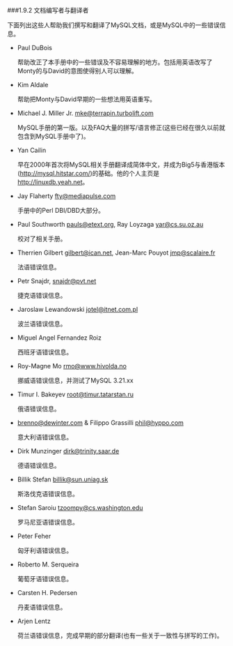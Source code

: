 ###1.9.2 文档编写者与翻译者

  下面列出这些人帮助我们撰写和翻译了MySQL文档，或是MySQL中的一些错误信息。
  
  - Paul DuBois
  
    帮助改正了本手册中的一些错误及不容易理解的地方。包括用英语改写了Monty的与David的意图使得别人可以理解。
    
  - Kim Aldale
  
    帮助把Monty与David早期的一些想法用英语重写。
    
  - Michael J. Miller Jr. <mke@terrapin.turbolift.com>
  
    MySQL手册的第一版。以及FAQ大量的拼写/语言修正(这些已经在很久以前就包含到MySQL手册中了)。
    
  - Yan Cailin
  
    早在2000年首次将MySQL相关手册翻译成简体中文，并成为Big5与香港版本(<http://mysql.hitstar.com/>)的基础。他的个人主页是<http://linuxdb.yeah.net>。
    
  - Jay Flaherty <fty@mediapulse.com>
  
    手册中的Perl DBI/DBD大部分。
    
  - Paul Southworth <pauls@etext.org>, Ray Loyzaga <yar@cs.su.oz.au>
  
    校对了相关手册。
    
  - Therrien Gilbert <gilbert@ican.net>, Jean-Marc Pouyot <jmp@scalaire.fr>
  
    法语错误信息。
    
  - Petr Snajdr, <snajdr@pvt.net>
  
    捷克语错误信息。
    
  - Jaroslaw Lewandowski <jotel@itnet.com.pl>
  
    波兰语错误信息。
    
  - Miguel Angel Fernandez Roiz
  
    西班牙语错误信息。
    
  - Roy-Magne Mo <rmo@www.hivolda.no>
  
    挪威语错误信息，并测试了MySQL 3.21.xx
  
  - Timur I. Bakeyev <root@timur.tatarstan.ru>
  
    俄语错误信息。
    
  - <brenno@dewinter.com> & Filippo Grassilli <phil@hyppo.com>
  
    意大利语错误信息。
    
  - Dirk Munzinger <dirk@trinity.saar.de>
  
    德语错误信息。
    
  - Billik Stefan <billik@sun.uniag.sk>
  
    斯洛伐克语错误信息。
    
  - Stefan Saroiu <tzoompy@cs.washington.edu>
  
    罗马尼亚语错误信息。
    
  - Peter Feher
  
    匈牙利语错误信息。
    
  - Roberto M. Serqueira
  
    葡萄牙语错误信息。
    
  - Carsten H. Pedersen
  
    丹麦语错误信息。
    
  - Arjen Lentz
  
    荷兰语错误信息，完成早期的部分翻译(也有一些关于一致性与拼写的工作)。
    
  